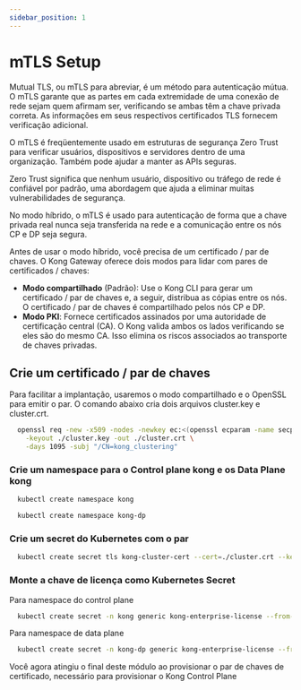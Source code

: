 ```yaml
---
sidebar_position: 1
---
```


# mTLS Setup
Mutual TLS, ou mTLS para abreviar, é um método para autenticação mútua. O mTLS garante que as partes em cada extremidade de uma conexão de rede sejam quem afirmam ser, verificando se ambas têm a chave privada correta. As informações em seus respectivos certificados TLS fornecem verificação adicional.

O mTLS é freqüentemente usado em estruturas de segurança Zero Trust para verificar usuários, dispositivos e servidores dentro de uma organização. Também pode ajudar a manter as APIs seguras.

Zero Trust significa que nenhum usuário, dispositivo ou tráfego de rede é confiável por padrão, uma abordagem que ajuda a eliminar muitas vulnerabilidades de segurança.

No modo híbrido, o mTLS é usado para autenticação de forma que a chave privada real nunca seja transferida na rede e a comunicação entre os nós CP e DP seja segura.

Antes de usar o modo híbrido, você precisa de um certificado / par de chaves. O Kong Gateway oferece dois modos para lidar com pares de certificados / chaves:

 - **Modo compartilhado** (Padrão): Use o Kong CLI para gerar um certificado / par de chaves e, a seguir, distribua as cópias entre os nós. O certificado / par de chaves é compartilhado pelos nós CP e DP.
 - **Modo PKI**: Fornece certificados assinados por uma autoridade de certificação central (CA). O Kong valida ambos os lados verificando se eles são do mesmo CA. Isso elimina os riscos associados ao transporte de chaves privadas.

## Crie um certificado / par de chaves
Para facilitar a implantação, usaremos o modo compartilhado e o OpenSSL para emitir o par. O comando abaixo cria dois arquivos cluster.key e cluster.crt.

```bash
  openssl req -new -x509 -nodes -newkey ec:<(openssl ecparam -name secp384r1) \
    -keyout ./cluster.key -out ./cluster.crt \
    -days 1095 -subj "/CN=kong_clustering"
```

### Crie um namespace para o Control plane kong e os Data Plane kong
```bash
  kubectl create namespace kong
```

```bash
  kubectl create namespace kong-dp
```

### Crie um secret do Kubernetes com o par
```bash
  kubectl create secret tls kong-cluster-cert --cert=./cluster.crt --key=./cluster.key -n kong
```

### Monte a chave de licença como Kubernetes Secret
Para namespace do control plane
```bash
  kubectl create secret -n kong generic kong-enterprise-license --from-file=license=./license.json
```

Para namespace de data plane
```bash
  kubectl create secret -n kong-dp generic kong-enterprise-license --from-file=license=./license.json
```

Você agora atingiu o final deste módulo ao provisionar o par de chaves de certificado, necessário para provisionar o Kong Control Plane
